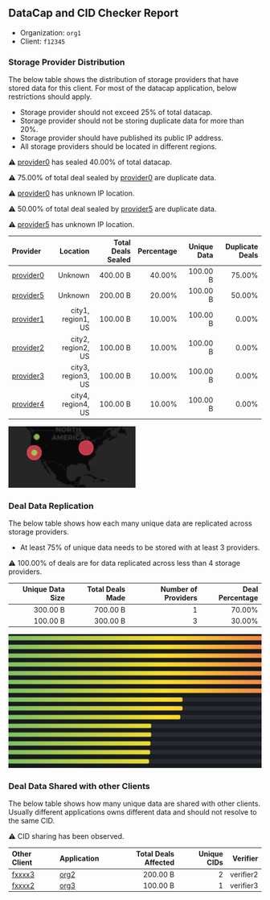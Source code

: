 ## DataCap and CID Checker Report
 - Organization: `org1`
 - Client: `f12345`
### Storage Provider Distribution
The below table shows the distribution of storage providers that have stored data for this client.
For most of the datacap application, below restrictions should apply.
 - Storage provider should not exceed 25% of total datacap.
 - Storage provider should not be storing duplicate data for more than 20%.
 - Storage provider should have published its public IP address.
 - All storage providers should be located in different regions.

⚠️ [provider0](https://filfox.info/en/address/provider0) has sealed 40.00% of total datacap.

⚠️ 75.00% of total deal sealed by [provider0](https://filfox.info/en/address/provider0) are duplicate data.

⚠️ [provider0](https://filfox.info/en/address/provider0) has unknown IP location.

⚠️ 50.00% of total deal sealed by [provider5](https://filfox.info/en/address/provider5) are duplicate data.

⚠️ [provider5](https://filfox.info/en/address/provider5) has unknown IP location.

| Provider                                              |           Location | Total Deals Sealed | Percentage | Unique Data | Duplicate Deals |
| :---------------------------------------------------- | -----------------: | -----------------: | ---------: | ----------: | --------------: |
| [provider0](https://filfox.info/en/address/provider0) |            Unknown |           400.00 B |     40.00% |    100.00 B |          75.00% |
| [provider5](https://filfox.info/en/address/provider5) |            Unknown |           200.00 B |     20.00% |    100.00 B |          50.00% |
| [provider1](https://filfox.info/en/address/provider1) | city1, region1, US |           100.00 B |     10.00% |    100.00 B |           0.00% |
| [provider2](https://filfox.info/en/address/provider2) | city2, region2, US |           100.00 B |     10.00% |    100.00 B |           0.00% |
| [provider3](https://filfox.info/en/address/provider3) | city3, region3, US |           100.00 B |     10.00% |    100.00 B |           0.00% |
| [provider4](https://filfox.info/en/address/provider4) | city4, region4, US |           100.00 B |     10.00% |    100.00 B |           0.00% |

![Provider Distribution](./provider.png)
### Deal Data Replication
The below table shows how each many unique data are replicated across storage providers.
- At least 75% of unique data needs to be stored with at least 3 providers.

⚠️ 100.00% of deals are for data replicated across less than 4 storage providers.

| Unique Data Size | Total Deals Made | Number of Providers | Deal Percentage |
| ---------------: | ---------------: | ------------------: | --------------: |
|         300.00 B |         700.00 B |                   1 |          70.00% |
|         100.00 B |         300.00 B |                   3 |          30.00% |

![Replication Distribution](./replica.png)
### Deal Data Shared with other Clients
The below table shows how many unique data are shared with other clients.
Usually different applications owns different data and should not resolve to the same CID.

⚠️ CID sharing has been observed.

| Other Client                                    | Application  | Total Deals Affected | Unique CIDs |  Verifier |
| :---------------------------------------------- | :----------- | -------------------: | ----------: | --------: |
| [fxxxx3](https://filfox.info/en/address/fxxxx3) | [org2](url2) |             200.00 B |           2 | verifier2 |
| [fxxxx2](https://filfox.info/en/address/fxxxx2) | [org3](url3) |             100.00 B |           1 | verifier3 |
